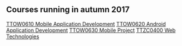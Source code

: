 ## Courses running in autumn 2017

[TTOW0610 Mobile Application Development](http://student.labranet.jamk.fi/~mapas/s2017/TTOW0610/index.html#TTOW0610)
[TTOW0620 Android Application Development](https://jamk-it.github.io/TTOW0620-Android-Application-Development/)
[TTOW0630 Mobile Project](http://student.labranet.jamk.fi/~mapas/s2017/TTOW0610/index.html#TTOW0630)
[TTZC0400 Web Technologies](http://student.labranet.jamk.fi/~mapas/s2017/TTZC0400/)

